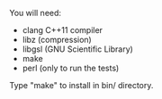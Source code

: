 You will need:
- clang C++11 compiler
- libz (compression)
- libgsl (GNU Scientific Library)
- make
- perl (only to run the tests)

Type "make" to install in bin/ directory.
